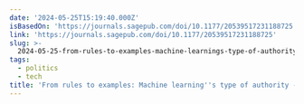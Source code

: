 ```yaml
---
date: '2024-05-25T15:19:40.000Z'
isBasedOn: 'https://journals.sagepub.com/doi/10.1177/20539517231188725'
link: 'https://journals.sagepub.com/doi/10.1177/20539517231188725'
slug: >-
  2024-05-25-from-rules-to-examples-machine-learnings-type-of-authority-alexander-ca
tags:
  - politics
  - tech
title: 'From rules to examples: Machine learning''s type of authority - Alexander Ca'
---
```

 
